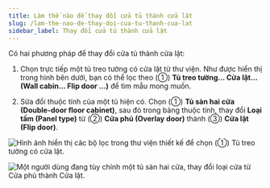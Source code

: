 ```yaml
---
title: Làm thế nào để thay đổi cửa tủ thành cửa lật
slug: /lam-the-nao-de-thay-doi-cua-tu-thanh-cua-lat
sidebar_label: Thay đổi cửa tủ thành cửa lật
---
```


Có hai phương pháp để thay đổi cửa tủ thành cửa lật:

1. Chọn trực tiếp một tủ treo tường có cửa lật từ thư viện. Như được hiển thị trong hình bên dưới, bạn có thể lọc theo (①) **Tủ treo tường... Cửa lật... (Wall cabin... Flip door ...)** để tìm mẫu mong muốn.

2. Sửa đổi thuộc tính của một tủ hiện có. Chọn (①) **Tủ sàn hai cửa (Double-door floor cabinet)**, sau đó trong bảng thuộc tính, thay đổi **Loại tấm (Panel type)** từ (②) **Cửa phủ (Overlay door)** thành (③) **Cửa lật (Flip door)**.

![Hình ảnh hiển thị các bộ lọc trong thư viện thiết kế để chọn (①) Tủ treo tường có cửa lật.](https://storage.googleapis.com/jegavn_kb/images/82437d39-b544-419c-b4c8-b0e1e6a1fc7e.png)

![Một người dùng đang tùy chỉnh một tủ sàn hai cửa, thay đổi loại cửa từ Cửa phủ thành Cửa lật.](https://storage.googleapis.com/jegavn_kb/images/0571a9ff-7eb0-4459-a2e3-3898fef4de36.png)